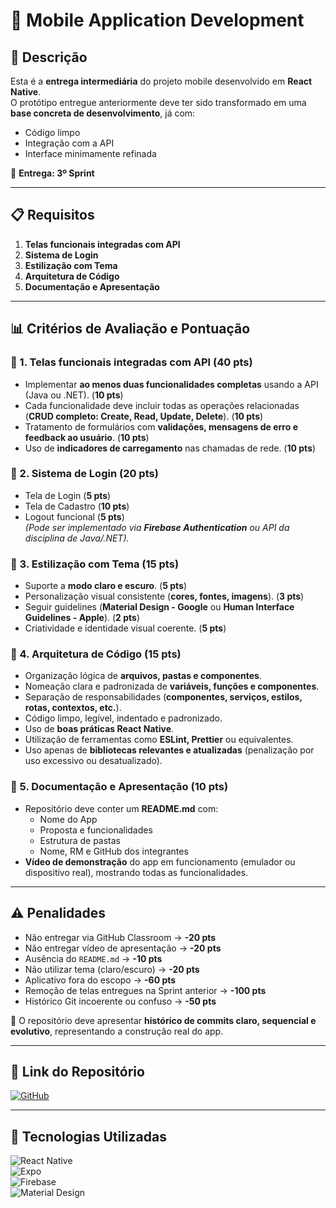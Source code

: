 # 📱 **Mobile Application Development**

## 🔶 **Descrição**
Esta é a **entrega intermediária** do projeto mobile desenvolvido em **React Native**.  
O protótipo entregue anteriormente deve ter sido transformado em uma **base concreta de desenvolvimento**, já com:  
- Código limpo  
- Integração com a API  
- Interface minimamente refinada  

📌 **Entrega: 3º Sprint**

---

## 📋 **Requisitos**
1. **Telas funcionais integradas com API**  
2. **Sistema de Login**  
3. **Estilização com Tema**  
4. **Arquitetura de Código**  
5. **Documentação e Apresentação**  

---

## 📊 **Critérios de Avaliação e Pontuação**

### 🔹 1. Telas funcionais integradas com API (**40 pts**)
- Implementar **ao menos duas funcionalidades completas** usando a API (Java ou .NET). (**10 pts**)  
- Cada funcionalidade deve incluir todas as operações relacionadas (**CRUD completo: Create, Read, Update, Delete**). (**10 pts**)  
- Tratamento de formulários com **validações, mensagens de erro e feedback ao usuário**. (**10 pts**)  
- Uso de **indicadores de carregamento** nas chamadas de rede. (**10 pts**)  

### 🔹 2. Sistema de Login (**20 pts**)
- Tela de Login (**5 pts**)  
- Tela de Cadastro (**10 pts**)  
- Logout funcional (**5 pts**)  
*(Pode ser implementado via **Firebase Authentication** ou API da disciplina de Java/.NET).*  

### 🔹 3. Estilização com Tema (**15 pts**)
- Suporte a **modo claro e escuro**. (**5 pts**)  
- Personalização visual consistente (**cores, fontes, imagens**). (**3 pts**)  
- Seguir guidelines (**Material Design - Google** ou **Human Interface Guidelines - Apple**). (**2 pts**)  
- Criatividade e identidade visual coerente. (**5 pts**)  

### 🔹 4. Arquitetura de Código (**15 pts**)
- Organização lógica de **arquivos, pastas e componentes**.  
- Nomeação clara e padronizada de **variáveis, funções e componentes**.  
- Separação de responsabilidades (**componentes, serviços, estilos, rotas, contextos, etc.**).  
- Código limpo, legível, indentado e padronizado.  
- Uso de **boas práticas React Native**.  
- Utilização de ferramentas como **ESLint, Prettier** ou equivalentes.  
- Uso apenas de **bibliotecas relevantes e atualizadas** (penalização por uso excessivo ou desatualizado).  

### 🔹 5. Documentação e Apresentação (**10 pts**)
- Repositório deve conter um **README.md** com:  
  - Nome do App  
  - Proposta e funcionalidades  
  - Estrutura de pastas  
  - Nome, RM e GitHub dos integrantes  
- **Vídeo de demonstração** do app em funcionamento (emulador ou dispositivo real), mostrando todas as funcionalidades.  

---

## ⚠️ **Penalidades**
- Não entregar via GitHub Classroom → **-20 pts**  
- Não entregar vídeo de apresentação → **-20 pts**  
- Ausência do `README.md` → **-10 pts**  
- Não utilizar tema (claro/escuro) → **-20 pts**  
- Aplicativo fora do escopo → **-60 pts**  
- Remoção de telas entregues na Sprint anterior → **-100 pts**  
- Histórico Git incoerente ou confuso → **-50 pts**  

📌 O repositório deve apresentar **histórico de commits claro, sequencial e evolutivo**, representando a construção real do app.  

---

## 📂 **Link do Repositório**
[![GitHub](https://img.shields.io/badge/GitHub-Repositório-blue?style=flat-square&logo=github)](https://github.com/carmipa/challenge_2025_2_semestre_mottu_parte_1/tree/main/Mobile_Application_Development)

---

## 🎨 **Tecnologias Utilizadas**
![React Native](https://img.shields.io/badge/React%20Native-61DAFB?style=flat-square&logo=react)  
![Expo](https://img.shields.io/badge/Expo-000020?style=flat-square&logo=expo)  
![Firebase](https://img.shields.io/badge/Firebase-FFCA28?style=flat-square&logo=firebase)  
![Material Design](https://img.shields.io/badge/Material%20Design-757575?style=flat-square&logo=materialdesign)  
